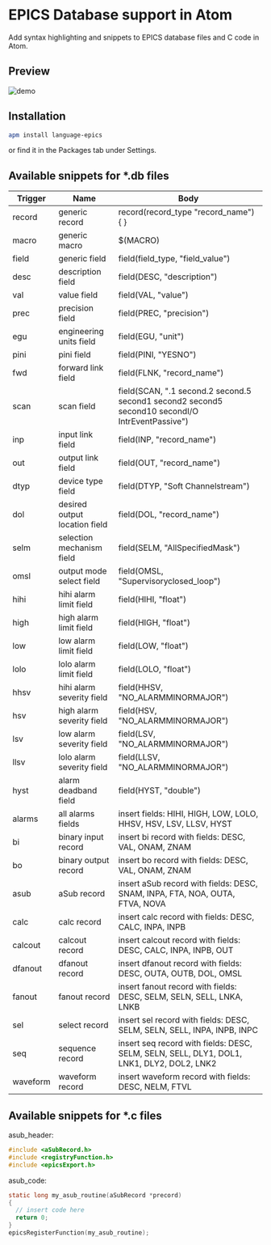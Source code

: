 EPICS Database support in Atom
======

Add syntax highlighting and snippets to EPICS database files and C code in Atom.

Preview
---

![demo](https://j.gifs.com/kRlojN.gif)

Installation
---

```sh
apm install language-epics
```

or find it in the Packages tab under Settings.

Available snippets for *.db files
---
| Trigger       | Name                          | Body                                                                                              |
| ------------- |---------------------------    | --------------------------------------------------------------------------------------------------|
| record        | generic record                | record(record_type "record_name") { }                                                             |
| macro         | generic macro                 | $(MACRO)                                                                                          |
| field         | generic field                 | field(field_type,  "field_value")                                                                       |
| desc          | description field             | field(DESC,  "description")                                                                       |
| val          | value field                    | field(VAL,  "value")                                                                       |
| prec          | precision field               | field(PREC,  "precision")                                                                         |
| egu           | engineering units field       | field(EGU,  "unit")                                                                               |
| pini          | pini field                    | field(PINI,  "YESNO")                                                                             |
| fwd           | forward link field            | field(FLNK,  "record_name")                                                                       |
| scan          | scan field                    | field(SCAN,  ".1 second.2 second.5 second1 second2 second5 second10 secondI/O IntrEventPassive")  |
| inp           | input link field              | field(INP,  "record_name")                                                                        |
| out           | output link field             | field(OUT,  "record_name")                                                                        |
| dtyp          | device type field             | field(DTYP,  "Soft Channelstream")                                                                |
| dol           | desired output location field | field(DOL,  "record_name")                                                                        |
| selm          | selection mechanism field     | field(SELM,  "AllSpecifiedMask")                                                                  |
| omsl          | output mode select field      | field(OMSL,  "Supervisoryclosed_loop")                                                            |
| hihi          | hihi alarm limit field        | field(HIHI,  "float")                                                                             |
| high          | high alarm limit field        | field(HIGH,  "float")                                                                             |
| low           | low alarm limit field         | field(LOW,  "float")                                                                              |
| lolo          | lolo alarm limit field        | field(LOLO,  "float")                                                                             |
| hhsv          | hihi alarm severity field     | field(HHSV,  "NO_ALARMMINORMAJOR")                                                                |
| hsv           | high alarm severity field     | field(HSV,  "NO_ALARMMINORMAJOR")                                                                 |
| lsv           | low alarm severity field      | field(LSV,  "NO_ALARMMINORMAJOR")                                                                 |
| llsv          | lolo alarm severity field     | field(LLSV,  "NO_ALARMMINORMAJOR")                                                                |
| hyst          | alarm deadband field          | field(HYST,  "double")                                                                            |
| alarms        | all alarms fields             | insert fields: HIHI, HIGH, LOW,  LOLO, HHSV, HSV,  LSV,  LLSV, HYST                               |
| bi            | binary input record           | insert bi record with fields: DESC, VAL, ONAM, ZNAM                                               |
| bo            | binary output record          | insert bo record with fields: DESC, VAL, ONAM, ZNAM                                               |
| asub          | aSub record                   | insert aSub record with fields: DESC, SNAM, INPA, FTA, NOA, OUTA, FTVA, NOVA                      |
| calc          | calc record                   | insert calc record with fields: DESC, CALC, INPA, INPB                                            |
| calcout       | calcout record                | insert calcout record with fields: DESC, CALC, INPA, INPB, OUT                                    |
| dfanout       | dfanout record                | insert dfanout record with fields: DESC, OUTA, OUTB, DOL, OMSL                                    |
| fanout        | fanout record                 | insert fanout record with fields: DESC, SELM, SELN, SELL, LNKA, LNKB                              |
| sel           | select record                 | insert sel record with fields: DESC, SELM, SELN,  SELL, INPA, INPB, INPC                          |
| seq           | sequence record               | insert seq record with fields: DESC, SELM, SELN, SELL, DLY1, DOL1, LNK1, DLY2, DOL2, LNK2         |
| waveform      | waveform record               | insert waveform record with fields: DESC, NELM, FTVL                                              |


Available snippets for *.c files
---

asub_header:
```c
#include <aSubRecord.h>
#include <registryFunction.h>
#include <epicsExport.h>
```

asub_code:
```c
static long my_asub_routine(aSubRecord *precord)
{
  // insert code here
  return 0;
}
epicsRegisterFunction(my_asub_routine);
```
